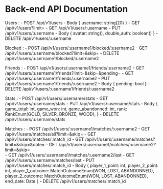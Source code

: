 # Back-end API Documentation

Users :
    - POST      /api/v1/users
        - Body 
        {
            username: string(20)
        }
    - GET       /api/v1/users?limit=<int>
    - GET       /api/v1/users/:username
    - PUT       /api/v1/users/:username
        - Body
        {
            avatar: string(),
            double_auth: boolean()
        }
    - DELETE    /api/v1/users/:username

Blocked :
    - POST      /api/v1/users/:username1/blocked/:username2
    - GET       /api/v1/users/:username/blocked?limit=<int>&skip=<int>
    - DELETE    /api/v1/users/:username1/blocked/:username2

Friends :
    - POST      /api/v1/users/:username1/friends/:username2
    - GET       /api/v1/users/:username1/friends?limit=<int>&skip=<int>&pending=<bool>
    - GET       /api/v1/users/:username1/friends/:username2
    - PUT       /api/v1/users/:username1/friends/:username2
        - Body
        {
            pending: bool
        }
    - DELETE    /api/v1/users/:username1/friends/:username2

Stats :
    - POST      /api/v1/users/:username/stats
    - GET       /api/v1/users/:username/stats
    - PUT       /api/v1/users/:username/stats
        - Body
        {
            game_total: int,
            game_won: int,
            game_abandonned: int,
            rank: RankEnum(GOLD, SILVER, BRONZE, WOOD),
        }
    - DELETE    /api/v1/users/:username/stats

Matches :
    - POST      /api/v1/users/:username1/matches/:username2
    - GET       /api/v1/users/matches/all?limit=<int>&skip=<int>
    - GET       /api/v1/users/matches/:match_id
    - GET       /api/v1/users/:username/matches?limit=<int>&skip=<int>&date=<date>
    - GET       /api/v1/users/:username1/matches/:username2?limit=<int>&skip=<int>\
    <!-- Get the latest match between user 1 and user 2 -->
    - GET       /api/v1/users/:username1/matches/:username2/last
    <!-- Get the latest match of user -->
    - GET       /api/v1/users/:username/matches/last
    - PUT       /api/v1/users/matches/:match_id
        - Body
        {
            player_1_point: int,
            player_2_point: int,
            player_1_outcome: MatchOutcomeEnum(WON, LOST, ABANDONNED),
            player_2_outcome: MatchOutcomeEnum(WON, LOST, ABANDONNED),
            end_date: Date
        }
    - DELETE    /api/v1/users/matches/:match_id